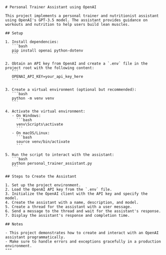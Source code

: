     # Personal Trainer Assistant using OpenAI

    This project implements a personal trainer and nutritionist assistant using OpenAI's GPT-3.5 model. The assistant provides guidance on workouts and nutrition to help users build lean muscles.

    ## Setup

    1. Install dependencies:
       ```bash
       pip install openai python-dotenv
       ```

    2. Obtain an API key from OpenAI and create a `.env` file in the project root with the following content:
       ```
       OPENAI_API_KEY=your_api_key_here
       ```

    3. Create a virtual environment (optional but recommended):
       ```bash
       python -m venv venv
       ```

    4. Activate the virtual environment:
       - On Windows:
         ```bash
         venv\Scripts\activate
         ```
       - On macOS/Linux:
         ```bash
         source venv/bin/activate
         ```

    5. Run the script to interact with the assistant:
       ```bash
       python personal_trainer_assistant.py
       ```

    ## Steps to Create the Assistant

    1. Set up the project environment.
    2. Load the OpenAI API key from the `.env` file.
    3. Initialize the OpenAI client with the API key and specify the model.
    4. Create the assistant with a name, description, and model.
    5. Create a thread for the assistant with a user message.
    6. Send a message to the thread and wait for the assistant's response.
    7. Display the assistant's response and completion time.

    ## Notes

    - This project demonstrates how to create and interact with an OpenAI assistant programmatically.
    - Make sure to handle errors and exceptions gracefully in a production environment.
    """
